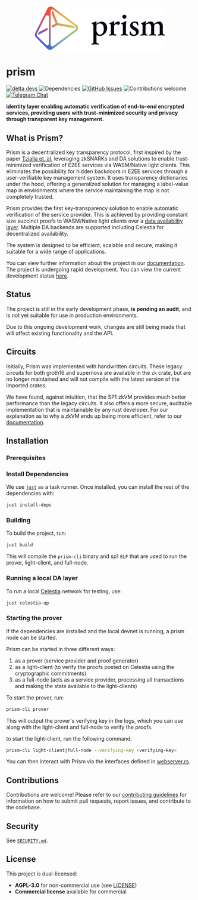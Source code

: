 <p align="center">
  <picture>
    <source srcset="./assets/prism-white.png" media="(prefers-color-scheme: dark)">
    <img src="./assets/prism-dark.png" alt="Prism" width="350">
  </picture>
</p>

# prism

[![delta devs](https://img.shields.io/badge/building-in_stealth-0097FF)](https://deltadevs.xyz)
![Dependencies](https://img.shields.io/badge/dependencies-up%20to%20date-0097FF.svg)
[![GitHub Issues](https://img.shields.io/github/issues-raw/deltadevsde/transparency-dictionary?color=0097FF)](https://github.com/deltadevsde/transparency-dictionary/issues)
![Contributions welcome](https://img.shields.io/badge/contributions-welcome-0097FF.svg)
[![Telegram Chat][tg-badge]][tg-url]

[tg-url]: https://t.me/+UufFgWsJR3tjOTkx
[tg-badge]: https://img.shields.io/endpoint?color=neon&logo=telegram&label=chat&url=https%3A%2F%2Ftg.sumanjay.workers.dev%2Fprism%5Fdev

**identity layer enabling automatic verification of end-to-end encrypted services, providing users with trust-minimized security and privacy through transparent key management.**

## What is Prism?

Prism is a decentralized key transparency protocol, first inspired by the paper [Tzialla et. al](https://eprint.iacr.org/2021/1263.pdf), leveraging zkSNARKs and DA solutions to enable trust-minimized verification of E2EE services via WASM/Native light clients. This eliminates the possibility for hidden backdoors in E2EE services through a user-verifiable key management system. It uses transparency dictionaries under the hood, offering a generalized solution for managing a label-value map in environments where the service maintaining the map is not completely trusted.

Prism provides the first key-transparency solution to enable automatic verification of the service provider. This is achieved by providing constant size succinct proofs to WASM/Native light clients over a [data availability layer](https://arxiv.org/abs/1809.09044). Multiple DA backends are supported including Celestia for decentralized availability.

The system is designed to be efficient, scalable and secure, making it suitable for a wide range of applications.

You can view further information about the project in our [documentation](https://docs.prism.rs/). The project is undergoing rapid development. You can view the current development status [here](https://docs.prism.rs/state.html).


## Status

The project is still in the early development phase, **is pending an audit**, and is not yet suitable for use in production environments.

Due to this ongoing development work, changes are still being made that will affect existing functionality and the API.

## Circuits
Initially, Prism was implemented with handwritten circuits. These legacy circuits for both groth16 and supernova are available in the `zk` crate, but are no longer maintained and will not compile with the latest version of the imported crates.

We have found, against intuition, that the SP1 zkVM provides much better performance than the legacy circuits. It also offers a more secure, auditable implementation that is maintainable by any rust developer. For our explanation as to why a zkVM ends up being more efficient, refer to our [documentation](https://docs.prism.rs/).

## Installation

### Prerequisites

### Install Dependencies

We use [`just`](https://github.com/casey/just?tab=readme-ov-file#packages) as a task runner. Once installed, you can install the rest of the dependencies with:

```bash
just install-deps
```

### Building

To build the project, run:

```bash
just build
```

This will compile the `prism-cli` binary and sp1 `ELF` that are used to run the prover, light-client, and full-node.

### Running a local DA layer

To run a local [Celestia](https://docs.celestia.org/learn/how-celestia-works/overview) network for testing, use:

```bash
just celestia-up
```

### Starting the prover

If the dependencies are installed and the local devnet is running, a prism node can be started.

Prism can be started in three different ways:
1. as a prover (service provider and proof generator)
2. as a light-client (to verify the proofs posted on Celestia using the cryptographic commitments)
3. as a full-node (acts as a service provider, processing all transactions and making the state available to the light-clients)

To start the prover, run:
```bash
prism-cli prover
```

This will output the prover's verifying key in the logs, which you can use along with the light-client and full-node to verify the proofs.

to start the light-client, run the following command:

```bash
prism-cli light-client|full-node --verifying-key <verifying-key>
```

You can then interact with Prism via the interfaces defined in [webserver.rs](https://github.com/deltadevsde/prism/blob/main/crates/node_types/prover/src/webserver.rs).

## Contributions

Contributions are welcome! Please refer to our [contributing guidelines](CONTRIBUTING.md) for information on how to submit pull requests, report issues, and contribute to the codebase.

## Security

See [`SECURITY.md`](./SECURITY.md).

## License

This project is dual-licensed:

- **AGPL-3.0** for non-commercial use (see [LICENSE](LICENSE))
- **Commercial license** available for commercial
